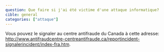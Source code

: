```yaml
---
question: Que faire si j'ai été victime d'une attaque informatique?
cible: general
categories: ["attaque"]
---
```

Vous pouvez le signaler au centre antifraude du Canada à cette adresse: http://www.antifraudcentre-centreantifraude.ca/reportincident-signalerincident/index-fra.htm.